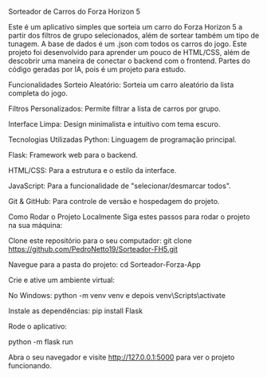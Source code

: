 Sorteador de Carros do Forza Horizon 5

Este é um aplicativo simples que sorteia um carro do Forza Horizon 5 a partir dos filtros de grupo selecionados, além de sortear também um tipo de tunagem. A base de dados é um .json com todos os carros do jogo. Este projeto foi desenvolvido para aprender um pouco de HTML/CSS, além de descobrir uma maneira de conectar o backend com o frontend. Partes do código geradas por IA, pois é um projeto para estudo. 

Funcionalidades
Sorteio Aleatório: Sorteia um carro aleatório da lista completa do jogo.

Filtros Personalizados: Permite filtrar a lista de carros por grupo.

Interface Limpa: Design minimalista e intuitivo com tema escuro.

Tecnologias Utilizadas
Python: Linguagem de programação principal.

Flask: Framework web para o backend.

HTML/CSS: Para a estrutura e o estilo da interface.

JavaScript: Para a funcionalidade de "selecionar/desmarcar todos".

Git & GitHub: Para controle de versão e hospedagem do projeto.

Como Rodar o Projeto Localmente
Siga estes passos para rodar o projeto na sua máquina:

Clone este repositório para o seu computador:
git clone https://github.com/PedroNetto19/Sorteador-FH5.git

Navegue para a pasta do projeto:
cd Sorteador-Forza-App

Crie e ative um ambiente virtual:

No Windows: python -m venv venv e depois venv\Scripts\activate

Instale as dependências:
pip install Flask

Rode o aplicativo:

python -m flask run

Abra o seu navegador e visite http://127.0.0.1:5000 para ver o projeto funcionando.
